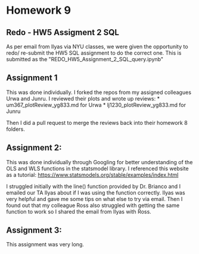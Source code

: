 # Homework 9

## Redo - HW5 Assigment 2 SQL

As per email from Ilyas via NYU classes, we were given the opportunity to redo/ re-submit the HW5 SQL assignment to do the correct one. This is submitted as the "REDO_HW5_Assignment_2_SQL_query.ipynb"

## Assignment 1

This was done individually. I forked the repos from my assigned colleagues Urwa and Junru. I reviewed their plots and wrote up reviews:
    * um367_plotReview_yg833.md for Urwa
    * lj1230_plotReview_yg833.md for Junru
    
Then I did a pull request to merge the reviews back into their homework 8 folders. 

## Assignment 2:

This was done individually through Googling for better understanding of the OLS and WLS functions in the statsmodel library. I referenced this website as a tutorial: https://www.statsmodels.org/stable/examples/index.html

I struggled initially with the line() function provided by Dr. Brianco and I emailed our TA Ilyas about if I was using the function correctly. Ilyas was very helpful and gave me some tips on what else to try via email. Then I found out that my colleague Ross also struggled with getting the same function to work so I shared the email from Ilyas with Ross.

## Assignment 3: 

This assignment was very long.